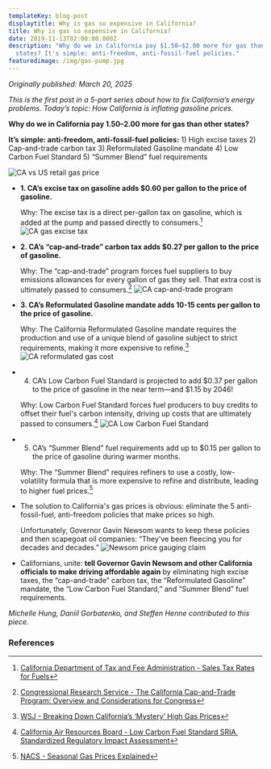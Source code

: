 ```yaml
---
templateKey: blog-post
displaytitle: Why is gas so expensive in California?
title: Why is gas so expensive in California?
date: 2019-11-13T02:00:00.000Z
description: "Why do we in California pay $1.50–$2.00 more for gas than other
  states? It's simple: anti-freedom, anti-fossil-fuel policies."
featuredimage: /img/gas-pump.jpg
---
```

_Originally published: March 20, 2025_

_This is the first post in a 5-part series about how to fix California’s energy problems. Today’s topic: How California is inflating gasoline prices._

**Why do we in California pay $1.50–$2.00 more for gas than other states?**

**It’s simple: anti-freedom, anti-fossil-fuel policies:**
    1) High excise taxes
    2) Cap-and-trade carbon tax
    3) Reformulated Gasoline mandate
    4) Low Carbon Fuel Standard
    5) “Summer Blend” fuel requirements

![CA vs US retail gas price](/img/ca-vs-us-retail-gasoline.png)

- **1. CA’s excise tax on gasoline adds $0.60 per gallon to the price of gasoline.**

    Why: The excise tax is a direct per-gallon tax on gasoline, which is added at the pump and passed directly to consumers.[^1]
    ![CA gas excise tax](/img/ca-sales-tax.png)

- **2. CA’s “cap-and-trade” carbon tax adds $0.27 per gallon to the price of gasoline.**

    Why: The “cap-and-trade” program forces fuel suppliers to buy emissions allowances for every gallon of gas they sell. That extra cost is ultimately passed to consumers.[^2]
    ![CA cap-and-trade program](/img/ca-cap-and-trade.png)

- **3. CA’s Reformulated Gasoline mandate adds 10-15 cents per gallon to the price of gasoline.**

    Why: The California Reformulated Gasoline mandate requires the production and use of a unique blend of gasoline subject to strict requirements, making it more expensive to refine.[^3]
    ![CA reformulated gas cost](/img/ca-reformulated-gas.png)

- 4. CA’s Low Carbon Fuel Standard is projected to add $0.37 per gallon to the price of gasoline in the near term—and $1.15 by 2046!

    Why: Low Carbon Fuel Standard forces fuel producers to buy credits to offset their fuel's carbon intensity, driving up costs that are ultimately passed to consumers.[^4]
    ![CA Low Carbon Fuel Standard](/img/ca-low-carbon-fuel-blend.png)

- 5. CA’s “Summer Blend” fuel requirements add up to $0.15 per gallon to the price of gasoline during warmer months.

    Why: The “Summer Blend” requires refiners to use a costly, low-volatility formula that is more expensive to refine and distribute, leading to higher fuel prices.[^5]

- The solution to California's gas prices is obvious: eliminate the 5 anti-fossil-fuel, anti-freedom policies that make prices so high.

    Unfortunately, Governor Gavin Newsom wants to keep these policies and then scapegoat oil companies: “They've been fleecing you for decades and decades.”
    ![Newsom price gauging claim](/img/ca-gas-regs-fox.jpg)

- Californians, unite: **tell Governor Gavin Newsom and other California officials to make driving affordable again** by eliminating high excise taxes, the “cap-and-trade” carbon tax, the “Reformulated Gasoline” mandate, the “Low Carbon Fuel Standard,” and “Summer Blend” fuel requirements.

_Michelle Hung, Daniil Gorbatenko, and Steffen Henne contributed to this piece._

### References

[^1]: [California Department of Tax and Fee Administration - Sales Tax Rates for Fuels](https://www.cdtfa.ca.gov/taxes-and-fees/sales-tax-rates-for-fuels.htm)

[^2]: [Congressional Research Service - The California Cap-and-Trade Program: Overview and Considerations for Congress](https://www.congress.gov/crs-product/R48314)

[^3]: [WSJ - Breaking Down California’s ‘Mystery’ High Gas Prices](https://www.wsj.com/story/breaking-down-californias-mystery-high-gas-prices-923821c6)

[^4]: [California Air Resources Board - Low Carbon Fuel Standard SRIA, Standardized Regulatory Impact Assessment](https://ww2.arb.ca.gov/resources/documents/low-carbon-fuel-standard-sria)

[^5]: [NACS - Seasonal Gas Prices Explained](https://www.convenience.org/Topics/Fuels/Changing-Seasons-Changing-Gas-Prices)
